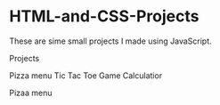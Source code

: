 # HTML-and-CSS-Projects

These are sime small projects I made using JavaScript.

Projects

Pizza menu
Tic Tac Toe Game
Calculatior

Pizaa menu
